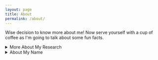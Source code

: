 ```yaml
---
layout: page
title: About
permalink: /about/
---
```


Wise decision to know more about me! 
Now serve yourself with a cup of coffee as I'm going to talk about some fun facts.
<br>

<html>

<head>
  <!--<link rel="stylesheet" type="text/css" href="../assets/css/style.css">-->
</head>
<details>
<summary>More About My Research</summary>
<p>
Fascinated by the power of machine intelligence and concerned about the challenges faced by humans on the path to the AI era, I started my exploration of machine learning a few years ago. My research objective is twofold:
</p>
<p>
- First, to develop efficient algorithm for machine intelligence. The large amount of data and computing resource needed for training hamper the development of powerful machine intelligence. Data efficient and computationally efficient algorithms are needed to solve this problem.
</p>
<p>
- Second, to bridge the gap between research and practical application. Despite the theoretical guarantee for the power of neural networks (NN), models based on NN underperform traditional methods in terms of stability and robustness in many important areas like robotics. Further work is needed to utilize mathematically powerful models in real-world applications.
</p>
<p>
<font color='DeepSkyBlue'> Hope you enjoy the first paragraph of my personal statement for graduate study application. If not, it doesn't matter. I myself don't like it very much lol. </font>
</p>
<p>
OK, everybody once or more heared about the power of Deep Learning and Artificial Intelligence. Machines do better image classification and language translation. Machines beat human players at Go and at MOBA games. Is that true? Yes, under the condition that you have sufficient computing resource and high-quality data. However, in most cases...
</p>
<p>
<img src="../assets/img/ai.jpg">
</p>
<p>
It seems cats are more likely to take over the world...
</p>
<p>
The success of machine learning is limited. The low data efficiency, high conputing cost and safety risk hamper the launch of machine learning systems (especially reinforcement learning systems) in industrial scenarios. Here are some questions I particularly curious about.
</p>
<p>
<b>How to take full advantage of data to achieve efficient learning?</b>
</p>
<p>
Learning with simulator is cheap, as one can generate huge amount of data without worrying about the cost. However, real data is expensive. Learning from imperfect data (limited, corrupted, imbalancd, distributionally shifted) is challanging. How can we handle these issues?
</p>
<p>
Another aspect of this problem is about the broad <b>data</b>, which refers to encoded knowledge from human or from prior learning experience. How to generate and encode these kind of knowledge? How to efficiently transfer it across models and tasks?
</p>
<p>
<b>How to construct safe and robust policy with limited data?</b>
</p>
<p>
Agents are sensitive to environment shift, and in multi-agent gaming, to adversarial policy. Sufficient data helps to ease these issues, but the truth is data is expensive, especially in practical scenarios. We need to design rules to constrain the agent during training. How to efficiently combine rules with training? How to automatically balance between constraint and learning?
</p>
<p>
There is still a long way for me to go before I can thoroughly answer any of these questions. My research will center on these Qs. And I'll update this part with new Qs or some As from time to time. 
</p>
</details>

<details>
<summary>About My Name</summary>
<p>
My Chinese name, 千里(Qianli), pronunced like ['tʃiænli], a little difficult for native English speakers according to my exerience in the US. 千里 is a Chinese unit of distance and 1 千里 is about 311 miles. This is exactly where my instagram ID <a href='https://www.instagram.com/about311miles/'> @about311miles </a>comes from.
</p>
<p>
My favorite English name is Peter. I was 11 and my English teacher gave this name to me. She told me Peter is a name for clever boys. (teacher Reacoo! you do have an eye! miss u so much!). Besides, I'm always a big fan of Spider Man. So I keep this name with me, waiting for my time to save the world! (who knows :))
</p>
</details>

</html>

